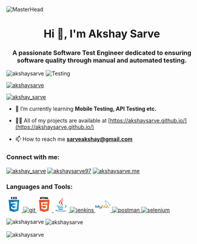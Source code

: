 ![MasterHead](https://as1.ftcdn.net/jpg/04/98/21/90/1000_F_498219010_sts4fW6sBLPRCGswNHgrdAAWUNPMpLub.jpg)
<h1 align="center">Hi 👋, I'm Akshay Sarve</h1>
<h3 align="center">A passionate Software Test Engineer dedicated to ensuring software quality through manual and automated testing.</h3>
<img align="right" alt="Testing" width="400" src="https://camo.githubusercontent.com/87af9a9fec730c94fc8b08eb21fa5ef6ab7831a67ba17bf8cc76696f6e4be1ef/68747470733a2f2f63646e2e6472696262626c652e636f6d2f75736572732f313138373833362f73637265656e73686f74732f363533393432392f70726f6772616d65722e676966"> 

<p align="left"> <img src="https://komarev.com/ghpvc/?username=akshaysarve&label=Profile%20views&color=0e75b6&style=flat" alt="akshaysarve" /> </p>

<p align="left"> <a href="https://github.com/ryo-ma/github-profile-trophy"><img src="https://github-profile-trophy.vercel.app/?username=akshaysarve" alt="akshaysarve" /></a> </p>

<p align="left"> <a href="https://twitter.com/akshay_sarve" target="blank"><img src="https://img.shields.io/twitter/follow/akshay_sarve?logo=twitter&style=for-the-badge" alt="akshay_sarve" /></a> </p>

- 🌱 I’m currently learning **Mobile Testing, API Testing etc.**

- 👨‍💻 All of my projects are available at [https://akshaysarve.github.io/](https://akshaysarve.github.io/)

- 📫 How to reach me **sarveakshay@gmail.com**

<h3 align="left">Connect with me:</h3>
<p align="left">
<a href="https://twitter.com/akshay_sarve" target="blank"><img align="center" src="https://raw.githubusercontent.com/rahuldkjain/github-profile-readme-generator/master/src/images/icons/Social/twitter.svg" alt="akshay_sarve" height="30" width="40" /></a>
<a href="https://linkedin.com/in/akshaysarve97" target="blank"><img align="center" src="https://raw.githubusercontent.com/rahuldkjain/github-profile-readme-generator/master/src/images/icons/Social/linked-in-alt.svg" alt="akshaysarve97" height="30" width="40" /></a>
<a href="https://instagram.com/akshaysarve.me" target="blank"><img align="center" src="https://raw.githubusercontent.com/rahuldkjain/github-profile-readme-generator/master/src/images/icons/Social/instagram.svg" alt="akshaysarve.me" height="30" width="40" /></a>
</p>

<h3 align="left">Languages and Tools:</h3>
<p align="left"> <a href="https://www.w3schools.com/css/" target="_blank" rel="noreferrer"> <img src="https://raw.githubusercontent.com/devicons/devicon/master/icons/css3/css3-original-wordmark.svg" alt="css3" width="40" height="40"/> </a> <a href="https://git-scm.com/" target="_blank" rel="noreferrer"> <img src="https://www.vectorlogo.zone/logos/git-scm/git-scm-icon.svg" alt="git" width="40" height="40"/> </a> <a href="https://www.w3.org/html/" target="_blank" rel="noreferrer"> <img src="https://raw.githubusercontent.com/devicons/devicon/master/icons/html5/html5-original-wordmark.svg" alt="html5" width="40" height="40"/> </a> <a href="https://www.java.com" target="_blank" rel="noreferrer"> <img src="https://raw.githubusercontent.com/devicons/devicon/master/icons/java/java-original.svg" alt="java" width="40" height="40"/> </a> <a href="https://www.jenkins.io" target="_blank" rel="noreferrer"> <img src="https://www.vectorlogo.zone/logos/jenkins/jenkins-icon.svg" alt="jenkins" width="40" height="40"/> </a> <a href="https://www.mysql.com/" target="_blank" rel="noreferrer"> <img src="https://raw.githubusercontent.com/devicons/devicon/master/icons/mysql/mysql-original-wordmark.svg" alt="mysql" width="40" height="40"/> </a> <a href="https://postman.com" target="_blank" rel="noreferrer"> <img src="https://www.vectorlogo.zone/logos/getpostman/getpostman-icon.svg" alt="postman" width="40" height="40"/> </a> <a href="https://www.selenium.dev" target="_blank" rel="noreferrer"> <img src="https://raw.githubusercontent.com/detain/svg-logos/780f25886640cef088af994181646db2f6b1a3f8/svg/selenium-logo.svg" alt="selenium" width="40" height="40"/> </a> </p>

<p><img align="left" src="https://github-readme-stats.vercel.app/api/top-langs?username=akshaysarve&show_icons=true&locale=en&layout=compact" alt="akshaysarve" /></p>

<p>&nbsp;<img align="center" src="https://github-readme-stats.vercel.app/api?username=akshaysarve&show_icons=true&locale=en" alt="akshaysarve" /></p>

<p><img align="center" src="https://github-readme-streak-stats.herokuapp.com/?user=akshaysarve&" alt="akshaysarve" /></p>
